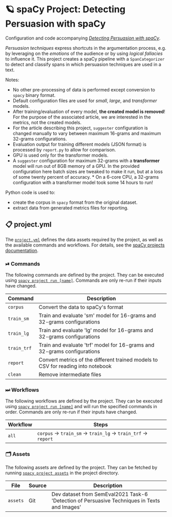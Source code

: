 <!-- SPACY PROJECT: AUTO-GENERATED DOCS START (do not remove) -->

# 🪐 spaCy Project: Detecting Persuasion with spaCy

Configuration and code accompanying _[Detecting Persuasion with spaCy](https://cees-roele.medium.com/detecting-persuasion-with-spacy-6b6beba51076)_.

_Persuasion techniques_ express shortcuts in the argumentation process, e.g. by leveraging on the _emotions_ of the audience or by using _logical fallacies_ to influence it. This project creates a spaCy pipeline with a `SpanCategorizer` to detect and classify spans in which persuasion techniques are used in a text.
 
 Notes:
 * No other pre-processing of data is performed except conversion to `spacy` binary format.
 * Default configuration files are used for _small_, _large_, and _transformer_ models.
 * After training/evaluation of every model, **the created model is removed**! For the purpose of the associated article, we are interested in the metrics, not the created models.
 * For the article describing this project, `suggester` configuration is changed manually to vary between maximum 16-grams and maximum 32-grams configurations.
 * Evaluation output for training different models (JSON format) is processed by `report.py` to allow for comparison.
 * GPU is used only for the transformer models.
 * A `suggester` configuration for maximum 32-grams with a **transformer** model will run out of 8GB memory of a GPU. In the provided configuration here batch sizes are tweaked to make it run, but at a loss of some twenty percent of accuracy. * On a 6-core CPU, a 32-grams configuration with a transformer model took some 14 hours to run!
 
 Python code is used to:
 * create the corpus in `spacy` format from the original dataset.
 * extract data from generated metrics files for reporting.
 

## 📋 project.yml

The [`project.yml`](project.yml) defines the data assets required by the
project, as well as the available commands and workflows. For details, see the
[spaCy projects documentation](https://spacy.io/usage/projects).

### ⏯ Commands

The following commands are defined by the project. They
can be executed using [`spacy project run [name]`](https://spacy.io/api/cli#project-run).
Commands are only re-run if their inputs have changed.

| Command | Description |
| --- | --- |
| `corpus` | Convert the data to spaCy's format |
| `train_sm` | Train and evaluate 'sm' model for 16-grams and 32-grams configurations |
| `train_lg` | Train and evaluate 'lg' model for 16-grams and 32-grams configurations |
| `train_trf` | Train and evaluate 'trf' model for 16-grams and 32-grams configurations |
| `report` | Convert metrics of the different trained models to CSV for reading into notebook |
| `clean` | Remove intermediate files |

### ⏭ Workflows

The following workflows are defined by the project. They
can be executed using [`spacy project run [name]`](https://spacy.io/api/cli#project-run)
and will run the specified commands in order. Commands are only re-run if their
inputs have changed.

| Workflow | Steps |
| --- | --- |
| `all` | `corpus` &rarr; `train_sm` &rarr; `train_lg` &rarr; `train_trf` &rarr; `report` |

### 🗂 Assets

The following assets are defined by the project. They can
be fetched by running [`spacy project assets`](https://spacy.io/api/cli#project-assets)
in the project directory.

| File | Source | Description |
| --- | --- | --- |
| `assets` | Git | Dev dataset from SemEval2021 Task-6 'Detection of Persuasive Techniques in Texts and Images' |

<!-- SPACY PROJECT: AUTO-GENERATED DOCS END (do not remove) -->